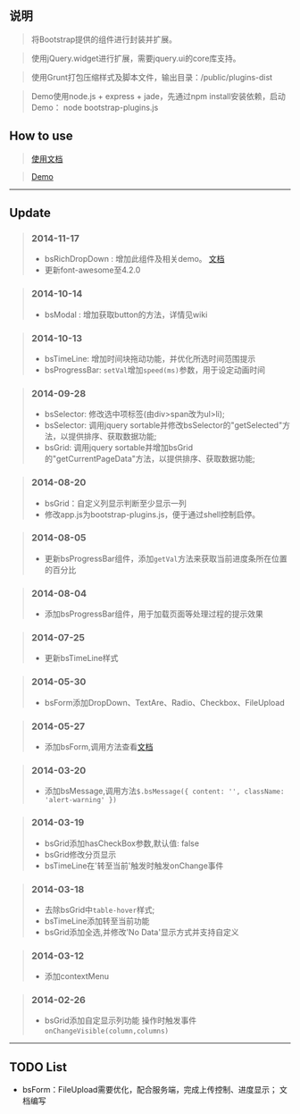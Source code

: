 ## 说明

> 将Bootstrap提供的组件进行封装并扩展。 

> 使用jQuery.widget进行扩展，需要jquery.ui的core库支持。 

> 使用Grunt打包压缩样式及脚本文件，输出目录：/public/plugins-dist 

> Demo使用node.js + express + jade，先通过npm install安装依赖，启动Demo： node bootstrap-plugins.js

## How to use

> [使用文档](../../wikis/home)

> [Demo](http://172.16.40.146:3000/)

- - -

## Update

> ### 2014-11-17
> * bsRichDropDown : 增加此组件及相关demo。 [文档](../../wikis/RichDropDown)
> * 更新font-awesome至4.2.0

> ### 2014-10-14
> * bsModal : 增加获取button的方法，详情见wiki

> ### 2014-10-13
> * bsTimeLine: 增加时间块拖动功能，并优化所选时间范围提示
> * bsProgressBar: `setVal`增加`speed(ms)`参数，用于设定动画时间

> ### 2014-09-28
> * bsSelector: 修改选中项标签(由div>span改为ul>li);
> * bsSelector: 调用jquery sortable并修改bsSelector的"getSelected"方法，以提供排序、获取数据功能;
> * bsGrid: 调用jquery sortable并增加bsGrid的"getCurrentPageData"方法，以提供排序、获取数据功能;

> ### 2014-08-20
> * bsGrid：自定义列显示判断至少显示一列
> * 修改app.js为bootstrap-plugins.js，便于通过shell控制启停。

> ### 2014-08-05
> * 更新bsProgressBar组件，添加`getVal`方法来获取当前进度条所在位置的百分比

> ### 2014-08-04
> * 添加bsProgressBar组件，用于加载页面等处理过程的提示效果

> ### 2014-07-25
> * 更新bsTimeLine样式

> ### 2014-05-30
> * bsForm添加DropDown、TextAre、Radio、Checkbox、FileUpload

> ### 2014-05-27
> * 添加bsForm,调用方法查看[文档](../../wikis/Form)

> ### 2014-03-20
> * 添加bsMessage,调用方法```$.bsMessage({ content: '', className: 'alert-warning' })```

> ### 2014-03-19
> * bsGrid添加hasCheckBox参数,默认值: false
> * bsGrid修改分页显示
> * bsTimeLine在'转至当前'触发时触发onChange事件

> ### 2014-03-18
> * 去除bsGrid中```table-hover```样式;
> * bsTimeLine添加转至当前功能
> * bsGrid添加全选,并修改'No Data'显示方式并支持自定义

> ### 2014-03-12
> * 添加contextMenu

> ### 2014-02-26
> * bsGrid添加自定显示列功能
> 操作时触发事件```onChangeVisible(column,columns)```

- - -

## TODO List
* bsForm：FileUpload需要优化，配合服务端，完成上传控制、进度显示； 文档编写